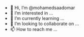 - 👋 Hi, I’m @mohamedsaadomar
- 👀 I’m interested in ...
- 🌱 I’m currently learning ...
- 💞️ I’m looking to collaborate on ...
- 📫 How to reach me ...

<!---
mohamedsaadomar/mohamedsaadomar is a ✨ special ✨ repository because its `README.md` (this file) appears on your GitHub profile.
You can click the Preview link to take a look at your changes.
--->
